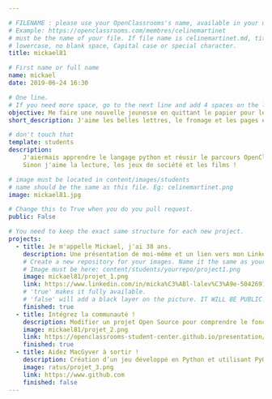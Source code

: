 ```yaml
---

# FILENAME : please use your OpenClassrooms's name, available in your url.
# Example: https://openclassrooms.com/membres/celinemartinet
# must be the name of your file. If file name is celinemartinet.md, title is celinemartinet.
# lowercase, no blank space, Capital case or special character.
title: mickael81

# First name or full name
name: mickael
date: 2019-06-24 16:30

# One line.
# If you need more space, go to the next line and add 4 spaces on the left, as in 'description'.
objective: Me faire une nouvelle jeunesse en quittant le papier pour le digital.
short_description: J'aime les belles lettres, le fromage et les pages écornées. J'apprends à coder pour me faire une nouvelle jeunesse.

# don't touch that
template: students
description:
    J'aiermais apprendre le langage python et réusir le parcours OpenClassrooms associé !
    Sinon j'aime la lecture, les jeux de société et les films !

# image must be located in content/images/students
# name should be the same as this file. Eg: celinemartinet.png
image: mickael81.jpg

# Change this to True when you do you pull request.
public: False

# You need to keep the exact same structure for each new project.
projects:
  - title: Je m'appelle Mickael, j'ai 38 ans.
    description: Une présentation de moi-même et un lien vers mon LinkedIn.
    # Create a new repository for your images. Name it the same as your nickname and profile picture.
    # Image must be here: content/students/yourrepo/project1.png
    image: mickael81/projet_1.png
    link: https://www.linkedin.com/in/micka%C3%ABl-lalev%C3%A9e-504269111/
    # 'true' makes it fully available.
    # 'false' will add a black layer on the picture. IT WILL BE PUBLIC!
    finished: true
  - title: Intégrez la communauté !
    description: Modifier un projet Open Source pour comprendre le fonctionnement de Git, de Github et des pull requests. 
    image: mickael81/projet_2.png
    link: https://openclassrooms-student-center.github.io/presentation/students/ratus.html
    finished: true
  - title: Aidez MacGyver à sortir !
    description: Création d’un jeu développé en Python et utilisant PyGame.
    image: ratus/projet_3.png
    link: https://www.github.com
    finished: false
---
```

